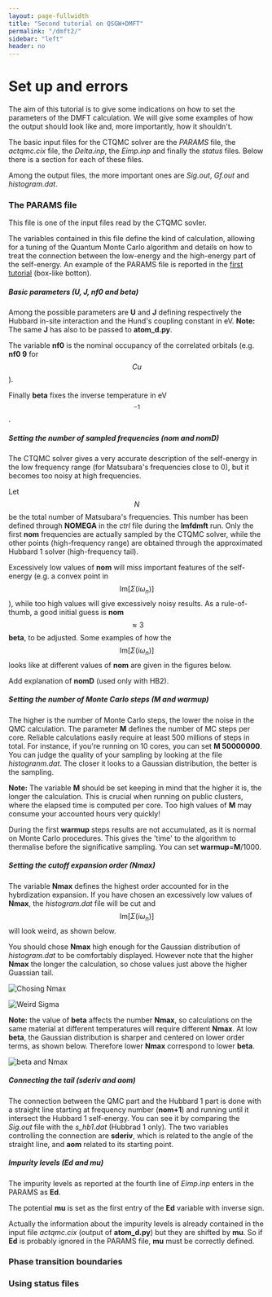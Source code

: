 ```yaml
---
layout: page-fullwidth
title: "Second tutorial on QSGW+DMFT"
permalink: "/dmft2/"
sidebar: "left"
header: no
---
```


# Set up and errors
The aim of this tutorial is to give some indications on how to set the parameters of the DMFT calculation.
We will give some examples of how the output should look like and, more importantly, how it shouldn't.

The basic input files for the CTQMC solver are the *PARAMS* file, the *actqmc.cix* file, the *Delta.inp*, the *Eimp.inp* and finally the *status* files.
Below there is a section for each of these files. 

Among the output files, the more important ones are *Sig.out*, *Gf.out* and *histogram.dat*.

### The PARAMS file 
This file is one of the input files read by the CTQMC sovler.

The variables contained in this file define the kind of calculation, allowing for a tuning of the Quantum Monte Carlo algorithm and details on how to treat the connection between the low-energy and the high-energy part of the self-energy. 
An example of the PARAMS file is reported in the [first tutorial](https://lordcephei.github.io/dmft1) (box-like botton). 

##### _**Basic parameters (U, J, nf0 and beta)**_
Among the possible parameters are **U** and **J** defining respectively the Hubbard in-site interaction and the Hund's coupling constant in eV. 
**Note:** The same **J** has also to be passed to **atom_d.py**.

The variable **nf0** is the nominal occupancy of the correlated orbitals (e.g. **nf0    9** for $$Cu$$).  

Finally **beta** fixes the inverse temperature in eV$$^{-1}$$.

##### _**Setting the number of sampled frequencies (nom and nomD)**_
The CTQMC solver gives a very accurate description of the self-energy in the low frequency range (for Matsubara's frequencies close to 0), but it becomes too noisy at high frequencies.

Let $$N$$ be the total number of Matsubara's frequencies. This number has been defined through **NOMEGA** in the *ctrl* file during the **lmfdmft** run. Only the first **nom** frequencies are actually sampled by the CTQMC solver, while the other points (high-frequency range) are obtained through the approximated Hubbard 1 solver (high-frequency tail).

Excessively low values of **nom** will miss important features of the self-energy (e.g. a convex point in $$\text{Im}[\Sigma(i\omega_n)]$$), while too high values will give excessively noisy results.
As a rule-of-thumb, a good initial guess is **nom** $$\approx 3$$ **beta**, to be adjusted.
Some examples of how the $$\text{Im}[\Sigma(i\omega_n)]$$ looks like at different values of **nom** are given in the figures below.

Add explanation of **nomD** (used only with HB2).

##### _**Setting the number of Monte Carlo steps (M and warmup)**_
The higher is the number of Monte Carlo steps, the lower the noise in the QMC calculation. 
The parameter **M** defines the number of MC steps per core. 
Reliable calculations easily require at least 500 millions of steps in total.
For instance, if you're running on 10 cores, you can set **M   50000000**.
You can judge the quality of your sampling by looking at the file *histogranm.dat*. The closer it looks to a Gaussian distribution, the better is the sampling.

**Note:** The variable **M** should be set keeping in mind that the higher it is, the longer the calculation. This is crucial when running on public clusters, where the elapsed time is computed per core. Too high values of **M** may consume your accounted hours very quickly!

During the first **warmup** steps results are not accumulated, as it is normal on Monte Carlo procedures. This gives the 'time' to the algorithm to thermalise before the significative sampling.
You can set **warmup**=**M**/1000. 

##### _**Setting the cutoff expansion order (Nmax)**_
The variable **Nmax** defines the highest order accounted for in the hybrdization expansion. 
If you have chosen an excessively low values of **Nmax**, the *histogram.dat* file will be cut and $$\text{Im}[\Sigma(i\omega_n)]$$ will look weird, as shown below.

You should chose **Nmax** high enough for the Gaussian distribution of *histogram.dat* to be comfortably displayed. However note that the higher **Nmax** the longer the calculation, so chose values just above the higher Guassian tail.

![Chosing Nmax](https://lordcephei.github.io/assets/img/histogram-cut.png)

![Weird Sigma](https://lordcephei.github.io/assets/img/sig-cut.png)

**Note:** the value of **beta** affects the number **Nmax**, so calculations on the same material at different temperatures will require different **Nmax**. At low **beta**, the Gaussian distribution is sharper and centered on lower order terms, as shown below. Therefore lower **Nmax** correspond to lower **beta**. 

![beta and Nmax](https://lordcephei.github.io/assets/img/beta-histogram.png)

##### _**Connecting the tail (sderiv and aom)**_
The connection between the QMC part and the Hubbard 1 part is done with a straight line starting at frequency number (**nom+1**) and running until it intersect the Hubbard 1 self-energy.
You can see it by comparing the *Sig.out* file with the *s_hb1.dat* (Hubbrad 1 only).
The two variables controlling the connection are **sderiv**, which is related to the angle of the straight line, and **aom** related to its starting point.

##### _**Impurity levels (Ed and mu)**_
The impurity levels as reported at the fourth line of *Eimp.inp* enters in the PARAMS as **Ed**. 

The potential **mu** is set as the first entry of the **Ed** variable with inverse sign. 

Actually the information about the impurity levels is already contained in the input file *actqmc.cix* (output of **atom_d.py**) but they are shifted by **mu**. So if **Ed** is probably ignored in the PARAMS file, **mu** must be correctly  defined.   

### Phase transition boundaries
 
### Using status files
